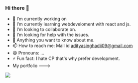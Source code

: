 ### Hi there 👋

- 🔭 I’m currently working on 
- 🌱 I’m currently learning webdeveloment with react and js.
- 👯 I’m looking to collaborate on.
- 🤔 I’m looking for help with the issues.
- 💬 Anything you want to know about me.
- 📫 How to reach me: Mail id adityasinghadii09@gmail.com
- 😄 Pronouns: ...
- ⚡ Fun fact: I hate CP that's why prefer development.
- My portfolio ---> 

<img src="https://github-readme-stats.vercel.app/api?username=Abhay-86&&show_icons=true&title_color=ffffff&icon_color=bb2acf&text_color=daf7dc&bg_color=151515">
